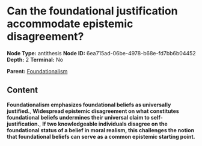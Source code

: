 # Can the foundational justification accommodate epistemic disagreement?

**Node Type:** antithesis
**Node ID:** 6ea715ad-06be-4978-b68e-fd7bb6b04452
**Depth:** 2
**Terminal:** No

**Parent:** [Foundationalism](foundationalism.md)

## Content

**Foundationalism emphasizes foundational beliefs as universally justified.**, **Widespread epistemic disagreement on what constitutes foundational beliefs undermines their universal claim to self-justification.**, **If two knowledgeable individuals disagree on the foundational status of a belief in moral realism, this challenges the notion that foundational beliefs can serve as a common epistemic starting point.**
